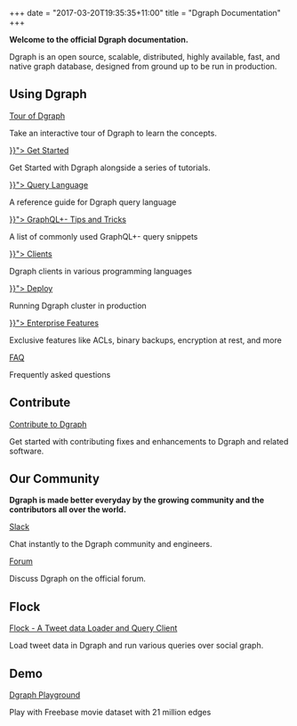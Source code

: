 +++
date = "2017-03-20T19:35:35+11:00"
title = "Dgraph Documentation"
+++

**Welcome to the official Dgraph documentation.**

Dgraph is an open source, scalable, distributed, highly available, fast, and native graph database, designed from ground up to be run in production.

## Using Dgraph

<section class="toc">
  <div class="container">
    <div class="row row-no-padding">
      <div class="col-12 col-sm-6">
        <div class="section-item">
          <div class="section-name">
            <a href="https://tour.dgraph.io" target="_blank">
              Tour of Dgraph
            </a>
          </div>
          <p class="section-desc">
            Take an interactive tour of Dgraph to learn the concepts.
          </p>
        </div>
      </div>
      <div class="col-12 col-sm-6">
        <div class="section-item">
          <div class="section-name">
            <a href="{{< relref "get-started/index.md">}}">
              Get Started
            </a>
          </div>
          <p class="section-desc">
            Get Started with Dgraph alongside a series of tutorials.
          </p>
        </div>
      </div>
      <div class="col-12 col-sm-6">
        <div class="section-item">
          <div class="section-name">
            <a href="{{< relref "query-language/index.md">}}">
              Query Language
            </a>
          </div>
          <p class="section-desc">
            A reference guide for Dgraph query language
          </p>
        </div>
      </div>
      <div class="col-12 col-sm-6">
        <div class="section-item">
          <div class="section-name">
            <a href="{{< relref "tips/index.md">}}">
              GraphQL+- Tips and Tricks
            </a>
          </div>
          <p class="section-desc">
            A list of commonly used GraphQL+- query snippets
          </p>
        </div>
      </div>
      <div class="col-12 col-sm-6">
        <div class="section-item">
          <div class="section-name">
            <a href="{{< relref "clients/index.md">}}">
              Clients
            </a>
          </div>
          <p class="section-desc">
            Dgraph clients in various programming languages
          </p>
        </div>
      </div>
      <div class="col-12 col-sm-6">
        <div class="section-item">
          <div class="section-name">
            <a href="{{< relref "deploy/index.md">}}">
              Deploy
            </a>
          </div>
          <p class="section-desc">
            Running Dgraph cluster in production
          </p>
        </div>
      </div>
      <div class="col-12 col-sm-6">
        <div class="section-item">
          <div class="section-name">
            <a href="{{< relref "enterprise-features/index.md">}}">
              Enterprise Features
            </a>
          </div>
          <p class="section-desc">
            Exclusive features like ACLs, binary backups, encryption at rest, and more
          </p>
        </div>
      </div>
      <div class="col-12 col-sm-6">
        <div class="section-item">
          <div class="section-name">
            <a href="/faq">
              FAQ
            </a>
          </div>
          <p class="section-desc">
            Frequently asked questions
          </p>
        </div>
      </div>
    </div>
  </div>
</section>

## Contribute

<section class="toc">
  <div class="container">
    <div class="row row-no-padding">
      <div class="col-12 col-sm-6">
        <div class="section-item">
          <div class="section-name">
            <a href="https://github.com/dgraph-io/dgraph/blob/master/CONTRIBUTING.md">
              Contribute to Dgraph
            </a>
          </div>
          <p class="section-desc">
            Get started with contributing fixes and enhancements to Dgraph and related software.
          </p>
        </div>
      </div>
      </div>
  </div>
</section>

## Our Community

**Dgraph is made better everyday by the growing community and the contributors all over the world.**

<section class="toc">
  <div class="container">
    <div class="row row-no-padding">
      <div class="col-12 col-sm-6">
        <div class="section-item">
          <div class="section-name">
            <a href="https://slack.dgraph.io">
              Slack
            </a>
          </div>
          <p class="section-desc">
            Chat instantly to the Dgraph community and engineers.
          </p>
        </div>
      </div>
      <div class="col-12 col-sm-6">
        <div class="section-item">
          <div class="section-name">
            <a href="https://discuss.dgraph.io">
              Forum
            </a>
          </div>
          <p class="section-desc">
            Discuss Dgraph on the official forum.
          </p>
        </div>
      </div>
    </div>
  </div>
</section>


## Flock

<section class="toc">
  <div class="container">
    <div class="row row-no-padding">
      <div class="col-12 col-sm-6">
        <div class="section-item">
          <div class="section-name">
            <a href="https://github.com/dgraph-io/flock">
              Flock - A Tweet data Loader and Query Client
            </a>
          </div>
          <p class="section-desc">
            Load tweet data in Dgraph and run various queries over social graph.
          </p>
        </div>
      </div>
    </div>
  </div>
</section>

## Demo

<section class="toc">
  <div class="container">
    <div class="row row-no-padding">
      <div class="col-12 col-sm-6">
        <div class="section-item">
          <div class="section-name">
            <a href="https://play.dgraph.io">
              Dgraph Playground
            </a>
          </div>
          <p class="section-desc">
            Play with Freebase movie dataset with 21 million edges
          </p>
        </div>
      </div>
    </div>
  </div>
</section>
